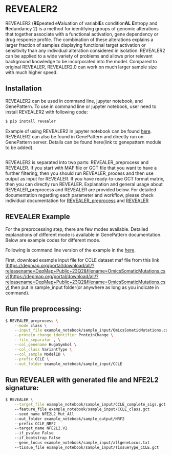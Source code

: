 # REVEALER2

REVEALER2 (**RE**peated e**V**aluation of variabl**E**s condition**AL** **E**ntropy and **R**edundancy 2) is a method for identifying groups of genomic alterations that together associate  with a functional activation, gene dependency or drug response profile. The combination of these alterations explains a larger fraction of samples displaying functional target activation or sensitivity than any individual alteration considered in isolation. REVEALER2 can be applied to a wide variety of problems and allows prior relevant background knowledge to be incorporated into the model. Compared to original REVEALER, REVEALER2.0 can work on much larger sample size with much higher speed.

## Installation

REVEALER2 can be used in command line, jupyter notebook, and GenePattern. To use in command line or jupyter notebook, user need to install REVEALER2 with following code:

```bash
$ pip install revealer
```

Example of using REVEALER2 in jupyter notebook can be found [here](example_notebook/REVEALER_Example.ipynb). REVEALER2 can also be found in GenePattern and directly run on GenePattern server. Details can be found here(link to genepattern module to be added).

##

REVEALER2 is separated into two parts: REVEALER_preprocess and REVEALER. If you start with MAF file or GCT file that you want to have a further filtering, then you should run REVEALER_process and then use output as input for REVEALER. If you have ready-to-use GCT format matrix, then you can directly run REVEALER. Explanation and general usage about REVEALER_preprocess and REVEALER are provided below.
For detailed documentation regarding each parameter and workflow, please check individual documentation for [REVEALER_preprocess](./REVEALER_Documentation.md) and [REVEALER](./REVEALER_preprocess_Documentation.md)

## REVEALER Example

For the preprocessing step, there are few modes available. Detailed explanations of different mode is available in GenePattern documentation. Below are example codes for different mode. 

Following is command line version of the example in the [here](example_notebook/REVEALER_Example.ipynb).

First, download example input file for CCLE dataset maf file from this link [https://depmap.org/portal/download/all/?releasename=DepMap+Public+23Q2&filename=OmicsSomaticMutations.csv](https://depmap.org/portal/download/all/?releasename=DepMap+Public+23Q2&filename=OmicsSomaticMutations.csv) then put in sample_input folder(or anywhere as long as you indicate in command).

## Run file preprocessing:

```bash
$ REVEALER_preprocess \
	--mode class \
	--input_file example_notebook/sample_input/OmicsSomaticMutations.csv \
	--protein_change_identifier ProteinChange \
	--file_separator , \
	--col_genename HugoSymbol \
	--col_class VariantType \
	--col_sample ModelID \
	--prefix CCLE \
	--out_folder example_notebook/sample_input/CCLE
```

## Run REVEALER with generated file and NFE2L2 signature:

```bash
$ REVEALER \
	--target_file example_notebook/sample_input/CCLE_complete_sigs.gct
	--feature_file example_notebook/sample_input/CCLE_class.gct
	--seed_name NFE2L2_Mut_All
	--out_folder example_notebook/sample_output/NRF2
	--prefix CCLE_NRF2
	--target_name NFE2L2.V2
	--if_pvalue False
	--if_bootstrap False
	--gene_locus example_notebook/sample_input/allgeneLocus.txt
	--tissue_file example_notebook/sample_input/TissueType_CCLE.gct
```
